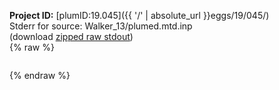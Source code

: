 **Project ID:** [plumID:19.045]({{ '/' | absolute_url }}eggs/19/045/)  
Stderr for source:  Walker_13/plumed.mtd.inp   
(download [zipped raw stdout](plumed.mtd.inp.plumed.stdout.txt.zip))  
{% raw %}
<pre>
</pre>
{% endraw %}
